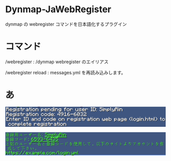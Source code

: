 # Dynmap-JaWebRegister
dynmap の webregister コマンドを日本語化するプラグイン

# コマンド
/webregister : /dynmap webregister のエイリアス

/webregister reload : messages.yml を再読み込みします。

# あ
![default](images/default.png)

![custom](images/custom.png)
